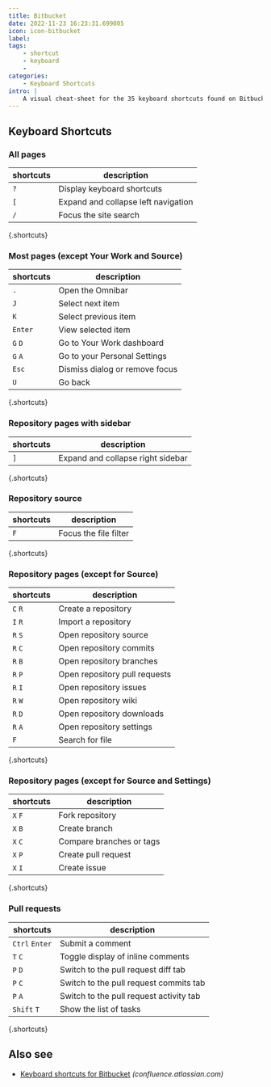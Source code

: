 ```yaml
---
title: Bitbucket
date: 2022-11-23 16:23:31.699805
icon: icon-bitbucket
label: 
tags: 
    - shortcut
    - keyboard
    - 
categories:
    - Keyboard Shortcuts
intro: |
    A visual cheat-sheet for the 35 keyboard shortcuts found on Bitbucket
---
```




Keyboard Shortcuts
------------------



### All pages

shortcuts | description
---|---
`?`  | Display keyboard shortcuts
`[`  | Expand and collapse left navigation
`/`  | Focus the site search
{.shortcuts}


### Most pages (except Your Work and Source)

shortcuts | description
---|---
`.`  | Open the Omnibar
`J`  | Select next item
`K`  | Select previous item
`Enter`  | View selected item
`G` `D`  | Go to Your Work dashboard
`G` `A`  | Go to your Personal Settings
`Esc`  | Dismiss dialog or remove focus
`U`  | Go back
{.shortcuts}


### Repository pages with sidebar

shortcuts | description
---|---
`]`  | Expand and collapse right sidebar
{.shortcuts}


### Repository source

shortcuts | description
---|---
`F`  | Focus the file filter
{.shortcuts}


### Repository pages (except for Source)

shortcuts | description
---|---
`C` `R`  | Create a repository
`I` `R`  | Import a repository
`R` `S`  | Open repository source
`R` `C`  | Open repository commits
`R` `B`  | Open repository branches
`R` `P`  | Open repository pull requests
`R` `I`  | Open repository issues
`R` `W`  | Open repository wiki
`R` `D`  | Open repository downloads
`R` `A`  | Open repository settings
`F`  | Search for file
{.shortcuts}


### Repository pages (except for Source and Settings)

shortcuts | description
---|---
`X` `F`  | Fork repository
`X` `B`  | Create branch
`X` `C`  | Compare branches or tags
`X` `P`  | Create pull request
`X` `I`  | Create issue
{.shortcuts}


### Pull requests

shortcuts | description
---|---
`Ctrl` `Enter`  | Submit a comment
`T` `C`  | Toggle display of inline comments
`P` `D`  | Switch to the pull request diff tab
`P` `C`  | Switch to the pull request commits tab
`P` `A`  | Switch to the pull request activity tab
`Shift` `T`  | Show the list of tasks
{.shortcuts}




Also see
--------
- [Keyboard shortcuts for Bitbucket](https://confluence.atlassian.com/bitbucket/keyboard-shortcuts-269980511.html) _(confluence.atlassian.com)_

